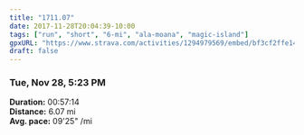 ```yaml
---
title: "1711.07"
date: 2017-11-28T20:04:39-10:00
tags: ["run", "short", "6-mi", "ala-moana", "magic-island"]
gpxURL: "https://www.strava.com/activities/1294979569/embed/bf3cf2ffe1444608982b849923e13e860dcfd374"
draft: false
---
```


### Tue, Nov 28, 5:23 PM

**Duration:** 00:57:14  
**Distance:** 6.07 mi  
**Avg. pace:** 09'25" /mi
